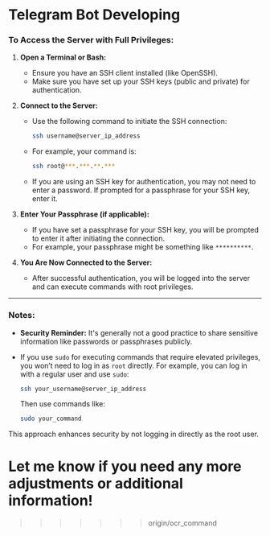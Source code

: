 
# Telegram Bot Developing

### To Access the Server with Full Privileges:

1. **Open a Terminal or Bash:**

   - Ensure you have an SSH client installed (like OpenSSH).
   - Make sure you have set up your SSH keys (public and private) for authentication.
2. **Connect to the Server:**

   - Use the following command to initiate the SSH connection:
     ```bash
     ssh username@server_ip_address
     ```
   - For example, your command is:
     ```bash
     ssh root@***.***.**.***
     ```
   - If you are using an SSH key for authentication, you may not need to enter a password. If prompted for a passphrase for your SSH key, enter it.
3. **Enter Your Passphrase (if applicable):**

   - If you have set a passphrase for your SSH key, you will be prompted to enter it after initiating the connection.
   - For example, your passphrase might be something like `**********`.
4. **You Are Now Connected to the Server:**

   - After successful authentication, you will be logged into the server and can execute commands with root privileges.

---

### Notes:

- **Security Reminder:** It's generally not a good practice to share sensitive information like passwords or passphrases publicly.
- If you use `sudo` for executing commands that require elevated privileges, you won’t need to log in as `root` directly. For example, you can log in with a regular user and use `sudo`:

  ```bash
  ssh your_username@server_ip_address
  ```

  Then use commands like:

  ```bash
  sudo your_command
  ```

This approach enhances security by not logging in directly as the root user.

Let me know if you need any more adjustments or additional information!
=======================================================================

>>>>>>> origin/ocr_command
>>>>>>>
>>>>>>
>>>>>
>>>>
>>>
>>
